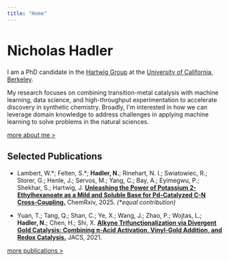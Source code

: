 ```yaml
---
title: "Home" 
---
```


<h1 style="font-size: 2.0rem;">Nicholas Hadler</h1>

I am a PhD candidate in the [Hartwig Group](https://hartwig.cchem.berkeley.edu/) at the [University of California, Berkeley](https://www.berkeley.edu/).

My research focuses on combining transition-metal catalysis with machine learning, data science, and high-throughput experimentation to accelerate discovery in synthetic chemistry. Broadly, I'm interested in how we can leverage domain knowledge to address challenges in applying machine learning to solve problems in the natural sciences.

<div class="more">
	<a href="about-me/">more about me ></a>
</div>

## Selected Publications

- Lambert, W.\*; Felten, S.\*; **Hadler, N.**; Rinehart, N. I.; Swiatowiec, R.; Storer, G.; Henle, J.; Servos, M.; Yang, C.; Bay, A.; Eyimegwu, P.; Shekhar, S.; Hartwig, J. **[Unleashing the Power of Potassium 2-Ethylhexanoate as a Mild and Soluble Base for Pd-Catalyzed C-N Cross-Coupling.](https://doi.org/10.26434/chemrxiv-2025-59c10)** ChemRxiv, 2025. *(\*equal contribution)*


- Yuan, T.; Tang, Q.; Shan, C.; Ye, X.; Wang, J.; Zhao, P.; Wojtas, L.; **Hadler, N.**; Chen, H.; Shi, X. **[Alkyne Trifunctionalization via Divergent Gold Catalysis: Combining π-Acid Activation, Vinyl-Gold Addition, and Redox Catalysis.](https://doi.org/10.1021/jacs.1c01811)** JACS, 2021.

<div class="more">
	<a href="publications/">more publications ></a>
</div>

